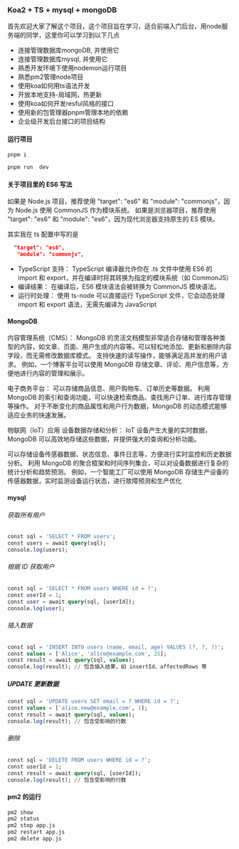 ### Koa2 + TS + mysql + mongoDB

首先欢迎大家了解这个项目，这个项目旨在学习，适合前端入门后台，用node服务端的同学，这里你可以学习到以下几点

- 连接管理数据库mongoDB, 并使用它
- 连接管理数据库mysql, 并使用它
- 熟悉开发环境下使用nodemon运行项目
- 熟悉pm2管理node项目
- 使用koa如何用ts语法开发
- 开放本地支持-局域网，热更新
- 使用koa如何开发resful风格的接口
- 使用新的包管理器pnpm管理本地的依赖
- 企业级开发后台接口的项目结构


#### 运行项目

```js
pnpm i

pnpm run  dev

```

#### 关于项目里的 ES6 写法

如果是 Node.js 项目，推荐使用 "target": "es6" 和 "module": "commonjs"，因为 Node.js 使用 CommonJS 作为模块系统。
如果是浏览器项目，推荐使用 "target": "es6" 和 "module": "es6"，因为现代浏览器支持原生的 ES 模块。


其实我在 ts 配置中写的是
```json
  "target": "es6",
   "module": "commonjs",
```

- TypeScript 支持： TypeScript 编译器允许你在 .ts 文件中使用 ES6 的 import 和 export，并在编译时将其转换为指定的模块系统（如 CommonJS）
- 编译结果： 在编译后，ES6 模块语法会被转换为 CommonJS 模块语法。
- 运行时处理： 使用 ts-node 可以直接运行 TypeScript 文件，它会动态处理 import 和 export 语法，无需先编译为 JavaScript

#### MongoDB 

内容管理系统（CMS）：
MongoDB 的灵活文档模型非常适合存储和管理各种类型的内容，如文章、页面、用户生成的内容等。可以轻松地添加、更新和删除内容字段，而无需修改数据库模式。
支持快速的读写操作，能够满足高并发的用户请求。
例如，一个博客平台可以使用 MongoDB 存储文章、评论、用户信息等，方便地进行内容的管理和展示。


电子商务平台：
可以存储商品信息、用户购物车、订单历史等数据。
利用 MongoDB 的索引和查询功能，可以快速检索商品、查找用户订单、进行库存管理等操作。
对于不断变化的商品属性和用户行为数据，MongoDB 的动态模式能够适应业务的快速发展。


物联网（IoT）应用
设备数据存储和分析：
IoT 设备产生大量的实时数据，MongoDB 可以高效地存储这些数据，并提供强大的查询和分析功能。

可以存储设备传感器数据、状态信息、事件日志等，方便进行实时监控和历史数据分析。
利用 MongoDB 的聚合框架和时间序列集合，可以对设备数据进行复杂的统计分析和趋势预测。
例如，一个智能工厂可以使用 MongoDB 存储生产设备的传感器数据，实时监测设备运行状态，进行故障预测和生产优化



#### mysql

######  获取所有用户
```SQL
const sql = 'SELECT * FROM users';
const users = await query(sql);
console.log(users);

```
###### 根据 ID 获取用户
```SQL
const sql = 'SELECT * FROM users WHERE id = ?';
const userId = 1;
const user = await query(sql, [userId]);
console.log(user);
```
###### 插入数据
```SQL
const sql = 'INSERT INTO users (name, email, age) VALUES (?, ?, ?)';
const values = ['Alice', 'alice@example.com', 25];
const result = await query(sql, values);
console.log(result); // 包含插入结果，如 insertId、affectedRows 等

```
##### UPDATE 更新数据
```SQL
const sql = 'UPDATE users SET email = ? WHERE id = ?';
const values = ['alice.new@example.com', 1];
const result = await query(sql, values);
console.log(result); // 包含受影响的行数

```

###### 删除
```SQL
const sql = 'DELETE FROM users WHERE id = ?';
const userId = 1;
const result = await query(sql, [userId]);
console.log(result); // 包含受影响的行数

```


#### pm2 的运行

```bash
pm2 show
pm2 status
pm2 stop app.js
pm2 restart app.js
pm2 delete app.js

```